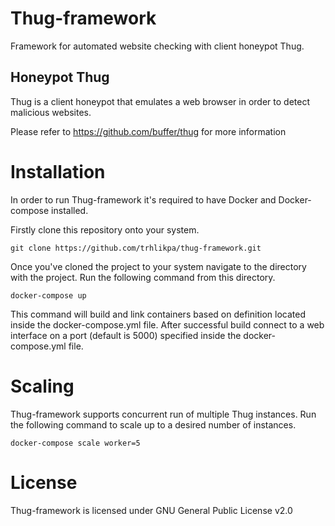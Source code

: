 # Thug-framework
Framework for automated website checking with client honeypot Thug.
## Honeypot Thug
Thug is a client honeypot that emulates a web browser in order to detect malicious websites.

Please refer to https://github.com/buffer/thug for more information
# Installation
In order to run Thug-framework it's required to have Docker and Docker-compose installed.

Firstly clone this repository onto your system.
```
git clone https://github.com/trhlikpa/thug-framework.git
```
Once you've cloned the project to your system navigate to the directory with the project. Run the following command from this directory.
```
docker-compose up
```
This command will build and link containers based on definition located inside the docker-compose.yml file. After successful build connect to a web interface on a port (default is 5000) specified inside the docker-compose.yml file.
# Scaling
Thug-framework supports concurrent run of multiple Thug instances. Run the following command to scale up to a desired number of instances.
```
docker-compose scale worker=5
```
# License
Thug-framework is licensed under GNU General Public License v2.0
